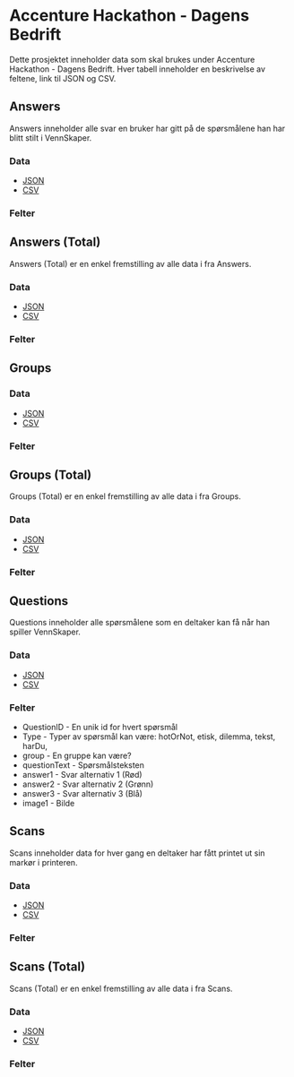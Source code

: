 # Accenture Hackathon - Dagens Bedrift

Dette prosjektet inneholder data som skal brukes under Accenture Hackathon - Dagens Bedrift.
Hver tabell inneholder en beskrivelse av feltene, link til JSON og CSV.

## Answers

Answers inneholder alle svar en bruker har gitt på de spørsmålene han har blitt stilt i VennSkaper.

### Data

* [JSON](https://github.com/langz/dagensbedrift/blob/master/answers/answers.json)
* [CSV](https://github.com/langz/dagensbedrift/blob/master/answers/answers.csv)

### Felter



## Answers (Total)

Answers (Total) er en enkel fremstilling av alle data i fra Answers.

### Data

* [JSON](https://github.com/langz/dagensbedrift/blob/master/answers-total/answers-total.json)
* [CSV](https://github.com/langz/dagensbedrift/blob/master/answers-total/answers-total.csv)

### Felter

## Groups

### Data

* [JSON](https://github.com/langz/dagensbedrift/blob/master/groups/groups.json)
* [CSV](https://github.com/langz/dagensbedrift/blob/master/groups/groups.csv)

### Felter



## Groups (Total)

Groups (Total) er en enkel fremstilling av alle data i fra Groups.

### Data

* [JSON](https://github.com/langz/dagensbedrift/blob/master/groups-total/groups-total.json)
* [CSV](https://github.com/langz/dagensbedrift/blob/master/groups-total/groups-total.csv)

### Felter



## Questions

Questions inneholder alle spørsmålene som en deltaker kan få når han spiller VennSkaper.

### Data

* [JSON](https://github.com/langz/dagensbedrift/blob/master/questions/questions.json)
* [CSV](https://github.com/langz/dagensbedrift/blob/master/questions/questions.csv)

### Felter

* QuestionID - En unik id for hvert spørsmål
* Type - Typer av spørsmål kan være: hotOrNot, etisk, dilemma, tekst, harDu, 
* group - En gruppe kan være?
* questionText - Spørsmålsteksten
* answer1 - Svar alternativ 1 (Rød)
* answer2 - Svar alternativ 2 (Grønn)
* answer3 - Svar alternativ 3 (Blå)
* image1 - Bilde

## Scans

Scans inneholder data for hver gang en deltaker har fått printet ut sin markør i printeren.

### Data

* [JSON](https://github.com/langz/dagensbedrift/blob/master/scans/scans.json)
* [CSV](https://github.com/langz/dagensbedrift/blob/master/scans/scans.csv)

### Felter



## Scans (Total)

Scans (Total) er en enkel fremstilling av alle data i fra Scans.

### Data

* [JSON](https://github.com/langz/dagensbedrift/blob/master/scans-total/scans-total.json)
* [CSV](https://github.com/langz/dagensbedrift/blob/master/scans-total/scans-total.csv)

### Felter

